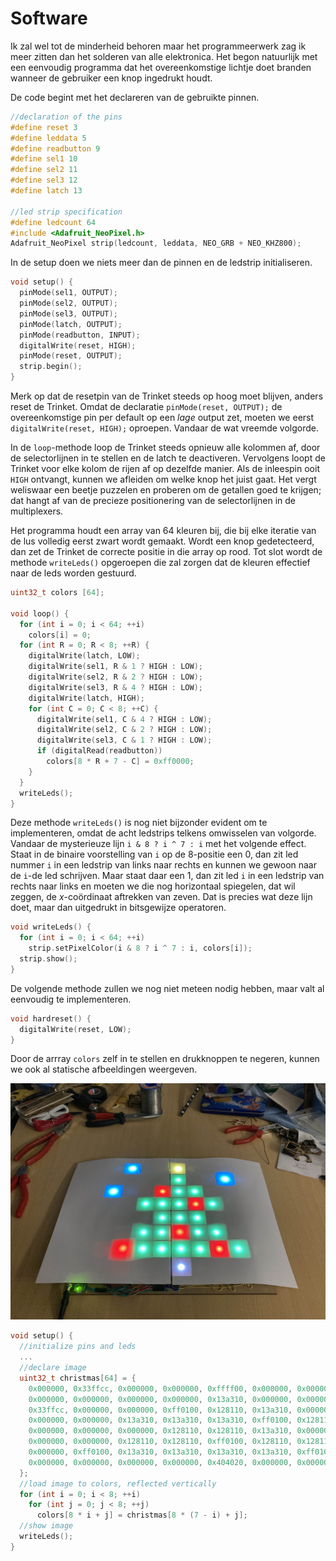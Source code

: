 # Software

Ik zal wel tot de minderheid behoren maar het programmeerwerk zag ik meer zitten dan het solderen van alle elektronica. Het begon natuurlijk met een eenvoudig programma dat het overeenkomstige lichtje doet branden wanneer de gebruiker een knop ingedrukt houdt.

De code begint met het declareren van de gebruikte pinnen.
```c++
//declaration of the pins
#define reset 3
#define leddata 5
#define readbutton 9
#define sel1 10
#define sel2 11
#define sel3 12
#define latch 13

//led strip specification
#define ledcount 64
#include <Adafruit_NeoPixel.h>
Adafruit_NeoPixel strip(ledcount, leddata, NEO_GRB + NEO_KHZ800);
```

In de setup doen we niets meer dan de pinnen en de ledstrip initialiseren.

```c++
void setup() {
  pinMode(sel1, OUTPUT);
  pinMode(sel2, OUTPUT);
  pinMode(sel3, OUTPUT);
  pinMode(latch, OUTPUT);
  pinMode(readbutton, INPUT);
  digitalWrite(reset, HIGH);
  pinMode(reset, OUTPUT);
  strip.begin();
}
```
Merk op dat de resetpin van de Trinket steeds op hoog moet blijven, anders reset de Trinket. Omdat de declaratie `pinMode(reset, OUTPUT);` de overeenkomstige pin per default op een _lage_ output zet, moeten we eerst `digitalWrite(reset, HIGH);` oproepen. Vandaar de wat vreemde volgorde.

In de `loop`-methode loop de Trinket steeds opnieuw alle kolommen af, door de selectorlijnen in te stellen en de latch te deactiveren. Vervolgens loopt de Trinket voor elke kolom de rijen af op dezelfde manier. Als de inleespin ooit `HIGH` ontvangt, kunnen we afleiden om welke knop het juist gaat. Het vergt weliswaar een beetje puzzelen en proberen om de getallen goed te krijgen; dat hangt af van de precieze positionering van de selectorlijnen in de multiplexers.

Het programma houdt een array van 64 kleuren bij, die bij elke iteratie van de lus volledig eerst zwart wordt gemaakt. Wordt een knop gedetecteerd, dan zet de Trinket de correcte positie in die array op rood. Tot slot wordt de methode `writeLeds()` opgeroepen die zal zorgen dat de kleuren effectief naar de leds worden gestuurd.

```c++
uint32_t colors [64];

void loop() {
  for (int i = 0; i < 64; ++i)
    colors[i] = 0;
  for (int R = 0; R < 8; ++R) {
    digitalWrite(latch, LOW);
    digitalWrite(sel1, R & 1 ? HIGH : LOW);
    digitalWrite(sel2, R & 2 ? HIGH : LOW);
    digitalWrite(sel3, R & 4 ? HIGH : LOW);
    digitalWrite(latch, HIGH);
    for (int C = 0; C < 8; ++C) {
      digitalWrite(sel1, C & 4 ? HIGH : LOW);
      digitalWrite(sel2, C & 2 ? HIGH : LOW);
      digitalWrite(sel3, C & 1 ? HIGH : LOW);
      if (digitalRead(readbutton))
        colors[8 * R + 7 - C] = 0xff0000;
    }
  }
  writeLeds();
}
```

Deze methode `writeLeds()` is nog niet bijzonder evident om te implementeren, omdat de acht ledstrips telkens omwisselen van volgorde. Vandaar de mysterieuze lijn `i & 8 ? i ^ 7 : i` met het volgende effect. Staat in de binaire voorstelling van `i` op de 8-positie een 0, dan zit led nummer `i` in een ledstrip van links naar rechts en kunnen we gewoon naar de `i`-de led schrijven. Maar staat daar een 1, dan zit led `i` in een ledstrip van rechts naar links en moeten we die nog horizontaal spiegelen, dat wil zeggen, de _x_-coördinaat aftrekken van zeven. Dat is precies wat deze lijn doet, maar dan uitgedrukt in bitsgewijze operatoren.

```c++
void writeLeds() {
  for (int i = 0; i < 64; ++i)
    strip.setPixelColor(i & 8 ? i ^ 7 : i, colors[i]);
  strip.show();
}
```

De volgende methode zullen we nog niet meteen nodig hebben, maar valt al eenvoudig te implementeren.

```c++
void hardreset() {
  digitalWrite(reset, LOW);
}
```

Door de arrray `colors` zelf in te stellen en drukknoppen te negeren, kunnen we ook al statische afbeeldingen weergeven.

![kerstboom](../assets/images/project/kerstboom.jpg "kerstboom")

```c++
void setup() {
  //initialize pins and leds
  ...
  //declare image
  uint32_t christmas[64] = {
    0x000000, 0x33ffcc, 0x000000, 0x000000, 0xffff00, 0x000000, 0x000000, 0x000000,
    0x000000, 0x000000, 0x000000, 0x000000, 0x13a310, 0x000000, 0x000000, 0x33ffcc,
    0x33ffcc, 0x000000, 0x000000, 0xff0100, 0x128110, 0x13a310, 0x000000, 0x000000,
    0x000000, 0x000000, 0x13a310, 0x13a310, 0x13a310, 0xff0100, 0x128110, 0x000000,
    0x000000, 0x000000, 0x000000, 0x128110, 0x128110, 0x13a310, 0x000000, 0x000000,
    0x000000, 0x000000, 0x128110, 0x128110, 0xff0100, 0x128110, 0x128110, 0x000000,
    0x000000, 0xff0100, 0x13a310, 0x13a310, 0x13a310, 0x13a310, 0xff0100, 0x128110,
    0x000000, 0x000000, 0x000000, 0x000000, 0x404020, 0x000000, 0x000000, 0x000000
  };
  //load image to colors, reflected vertically
  for (int i = 0; i < 8; ++i)
    for (int j = 0; j < 8; ++j)
      colors[8 * i + j] = christmas[8 * (7 - i) + j];
  //show image
  writeLeds();
}
```
